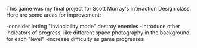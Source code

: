 This game was my final project for Scott Murray's Interaction Design class. Here are some areas for improvement:

-consider letting "invincibility mode" destroy enemies
-introduce other indicators of progress, like different space photography in the background for each "level"
-increase difficulty as game progresses
